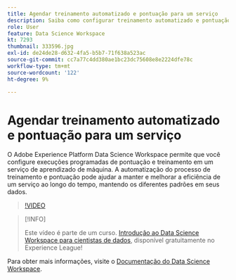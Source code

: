 ```yaml
---
title: Agendar treinamento automatizado e pontuação para um serviço
description: Saiba como configurar treinamento automatizado e pontuação para um serviço no Data Science Workspace.
role: User
feature: Data Science Workspace
kt: 7293
thumbnail: 333596.jpg
exl-id: de24de28-d632-4fa5-b5b7-71f638a523ac
source-git-commit: cc7a77c4dd380ae1bc23dc75608e8e2224dfe78c
workflow-type: tm+mt
source-wordcount: '122'
ht-degree: 9%

---
```


# Agendar treinamento automatizado e pontuação para um serviço

O Adobe Experience Platform Data Science Workspace permite que você configure execuções programadas de pontuação e treinamento em um serviço de aprendizado de máquina. A automatização do processo de treinamento e pontuação pode ajudar a manter e melhorar a eficiência de um serviço ao longo do tempo, mantendo os diferentes padrões em seus dados.

>[!VIDEO](https://video.tv.adobe.com/v/333596?quality=12&learn=on)

>[!INFO]
>
> Este vídeo é parte de um curso. [Introdução ao Data Science Workspace para cientistas de dados](https://experienceleague.adobe.com/?recommended=ExperiencePlatform-U-1-2021.1.dsw), disponível gratuitamente no Experience League!

Para obter mais informações, visite o [Documentação do Data Science Workspace](https://experienceleague.adobe.com/docs/experience-platform/data-science-workspace/home.html?lang=pt-BR).